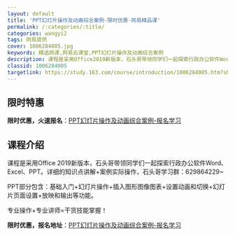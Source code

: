 ```yaml
---
layout: default
title: 'PPT幻灯片操作及动画综合案例-限时优惠-网易精品课'
permalink: /:categories/:title/
categories: wangyi2
tags: 网易提供
cover: 1006284005.jpg
keywords: 精选网课,网易云课堂,PPT幻灯片操作及动画综合案例
description: 课程是采用Office2019新版本，石头哥带领同学们一起探索行政办公软件Word、Excel、PPT。详细的知识点讲解
classid: 1006284005
targetlink: https://study.163.com/course/introduction/1006284005.htm?share=1&shareId=1025206652&utm_campaign=share&utm_medium=iphoneShare&utm_source=&utm_u=1025206652
---
```


## 限时特惠

**限时优惠，火速报名**：[PPT幻灯片操作及动画综合案例-报名学习](https://study.163.com/course/introduction/1006284005.htm?share=1&shareId=1025206652&utm_campaign=share&utm_medium=iphoneShare&utm_source=&utm_u=1025206652)

## 课程介绍

课程是采用Office 2019新版本，石头哥带领同学们一起探索行政办公软件Word、Excel、PPT。详细的知识点讲解+案例实际操作，石头哥学习群：629864229~

PPT部分包含：基础入门+幻灯片操作+插入图形图像图表+设置动画和切换+幻灯片页面设置+放映和输出等功能。

专业操作+专业讲师=干货技能掌握！

**限时优惠，报名地址**：[PPT幻灯片操作及动画综合案例-报名学习](https://study.163.com/course/introduction/1006284005.htm?share=1&shareId=1025206652&utm_campaign=share&utm_medium=iphoneShare&utm_source=&utm_u=1025206652)

